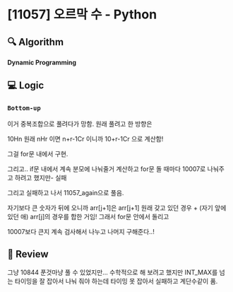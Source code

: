 # [11057] 오르막 수 - Python

## :mag: Algorithm
**Dynamic Programming**

## :computer: Logic
### `Bottom-up`

이거 중복조합으로 풀려다가 망함. 원래 풀려고 한 방향은

10Hn 원래 nHr 이면 n+r-1Cr 이니까
10+r-1Cr 으로 계산함!

그걸 for문 내에서 구현.

그리고.. if문 내에서 계속 분모에 나눠줄거 계산하고
for문 돌 때마다 10007로 나눠주고 하려고 했지만- 실패


그리고 실패하고 나서
11057_again으로 풀음.

자기보다 큰 숫자가 뒤에 오니까 arr[j+1]은 arr[j+1] 원래 갖고 있던 경우 + (자기 앞에 있던 애) arr[j]의 경우를 합한 거임!
그래서 for문 안에서 돌리고

10007보다 큰지 계속 검사해서 나누고 나머지 구해준다..!

## :memo: Review

그냥 10844 푼것마냥 풀 수 있었지만... 수학적으로 해 보려고 했지만
INT_MAX를 넘는 타이밍을 잘 잡아서 나눠 줘야 하는데 타이밍 못 잡아서 실패하고 계단수같이 품.
